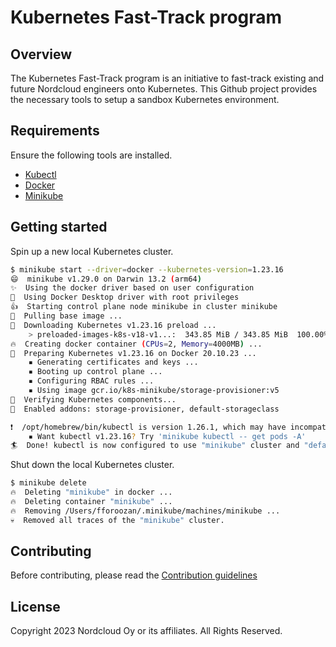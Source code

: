 # Kubernetes Fast-Track program

## Overview

The Kubernetes Fast-Track program is an initiative to fast-track existing and future Nordcloud engineers onto Kubernetes. This Github project provides the necessary tools to setup a sandbox Kubernetes environment.

## Requirements

Ensure the following tools are installed.

- [Kubectl](https://kubernetes.io/docs/tasks/tools/)
- [Docker](https://docs.docker.com/get-docker/)
- [Minikube](https://minikube.sigs.k8s.io/docs/start/)

## Getting started

Spin up a new local Kubernetes cluster.

```bash
$ minikube start --driver=docker --kubernetes-version=1.23.16
😄  minikube v1.29.0 on Darwin 13.2 (arm64)
✨  Using the docker driver based on user configuration
📌  Using Docker Desktop driver with root privileges
👍  Starting control plane node minikube in cluster minikube
🚜  Pulling base image ...
💾  Downloading Kubernetes v1.23.16 preload ...
    > preloaded-images-k8s-v18-v1...:  343.85 MiB / 343.85 MiB  100.00% 3.23 Mi
🔥  Creating docker container (CPUs=2, Memory=4000MB) ...
🐳  Preparing Kubernetes v1.23.16 on Docker 20.10.23 ...
    ▪ Generating certificates and keys ...
    ▪ Booting up control plane ...
    ▪ Configuring RBAC rules ...
    ▪ Using image gcr.io/k8s-minikube/storage-provisioner:v5
🔎  Verifying Kubernetes components...
🌟  Enabled addons: storage-provisioner, default-storageclass

❗  /opt/homebrew/bin/kubectl is version 1.26.1, which may have incompatibilities with Kubernetes 1.23.16.
    ▪ Want kubectl v1.23.16? Try 'minikube kubectl -- get pods -A'
🏄  Done! kubectl is now configured to use "minikube" cluster and "default" namespace by default
```

Shut down the local Kubernetes cluster.

```bash
$ minikube delete
🔥  Deleting "minikube" in docker ...
🔥  Deleting container "minikube" ...
🔥  Removing /Users/fforoozan/.minikube/machines/minikube ...
💀  Removed all traces of the "minikube" cluster.
```

## Contributing

Before contributing, please read the [Contribution guidelines](./CONTRIBUTING.md)

## License

Copyright 2023 Nordcloud Oy or its affiliates. All Rights Reserved.
